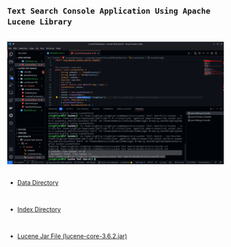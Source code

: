 ## `Text Search Console Application Using Apache Lucene Library`

<br>

<div align="left">
<img src="https://github.com/iNightjar/Lucene-Text-Search/blob/master/image/demoImage1.png" width="600" alt="text search">
</div>

<br>

* [Data Directory](https://github.com/iNightjar/Lucene-Text-Search/tree/master/dataDirectory)

<br>


* [Index Directory](https://github.com/iNightjar/Lucene-Text-Search/tree/master/indexDirectory)


<br>

* [Lucene Jar File (lucene-core-3.6.2.jar)](https://github.com/iNightjar/Lucene-Text-Search/tree/master/Lucene%20Jar%20File)

